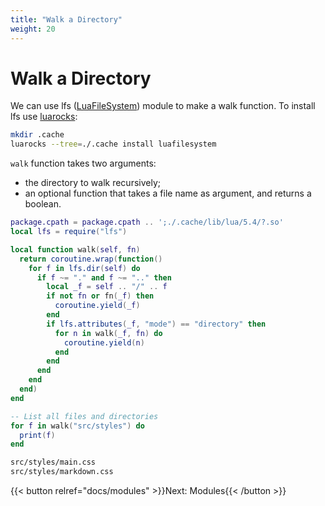 ```yaml
---
title: "Walk a Directory"
weight: 20
---
```


# Walk a Directory

We can use lfs ([LuaFileSystem](https://github.com/keplerproject/luafilesystem))
module to make a walk function. To install lfs use [luarocks](/luarocks):

```bash
mkdir .cache
luarocks --tree=./.cache install luafilesystem
```

`walk` function takes two arguments:

- the directory to walk recursively;
- an optional function that takes a file name as argument, and returns a boolean.

```lua
package.cpath = package.cpath .. ';./.cache/lib/lua/5.4/?.so'
local lfs = require("lfs")

local function walk(self, fn)
  return coroutine.wrap(function()
    for f in lfs.dir(self) do
      if f ~= "." and f ~= ".." then
        local _f = self .. "/" .. f
        if not fn or fn(_f) then
          coroutine.yield(_f)
        end
        if lfs.attributes(_f, "mode") == "directory" then
          for n in walk(_f, fn) do
            coroutine.yield(n)
          end
        end
      end
    end
  end)
end

-- List all files and directories
for f in walk("src/styles") do
  print(f)
end
```

```txt {.output}
src/styles/main.css
src/styles/markdown.css
```

{{< button relref="docs/modules"  >}}Next: Modules{{< /button >}}
